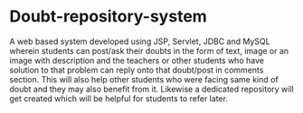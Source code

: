 # Doubt-repository-system
A web based system developed using JSP, Servlet, JDBC and MySQL wherein students can post/ask their doubts in the form of text, image or an image with description and the teachers or other students who have solution to that problem can reply onto that doubt/post in comments section. This will also help other students who were facing same kind of doubt and they may also benefit from it. Likewise a dedicated repository will get created which will be helpful for students to refer later.

